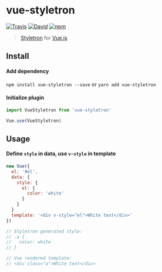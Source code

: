 # vue-styletron

[![Travis](https://img.shields.io/travis/LostCrew/vue-styletron.svg)](Build)
[![David](https://img.shields.io/david/dev/LostCrew/vue-styletron.svg)](DevDependencies)
[![npm](https://img.shields.io/npm/l/vue-styletron.svg)](License)

> [Styletron](https://github.com/rtsao/styletron) for [Vue.js](https://github.com/vuejs/vue)

## Install

#### Add dependency

`npm install vue-styletron --save` or `yarn add vue-styletron`

#### Initialize plugin

```js
import VueStyletron from 'vue-styletron'

Vue.use(VueStyletron)
```

## Usage

#### Define `style` in data, use `v-style` in template

```js
new Vue({
  el: '#el',
  data: {
    style: {
      el: {
        color: 'white'
      }
    }
  }
  template: '<div v-style="el">White text</div>'
})

// Styletron generated style:
// .a {
//   color: white
// }

// Vue rendered template:
// <div class="a">White text</div>
```
